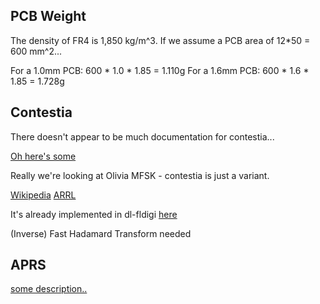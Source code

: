 ## PCB Weight ##

The density of FR4 is 1,850 kg/m^3. If we assume a PCB area of 12*50 =
600 mm^2...

For a 1.0mm PCB: 600 * 1.0 * 1.85 = 1.110g
For a 1.6mm PCB: 600 * 1.6 * 1.85 = 1.728g

## Contestia ##

There doesn't appear to be much documentation for contestia...

[Oh here's some](http://f1ult.free.fr/DIGIMODES/MULTIPSK/contestia_rttym_en.htm)

Really we're looking at Olivia MFSK - contestia is just a variant.

[Wikipedia](http://en.wikipedia.org/wiki/Olivia_MFSK)
[ARRL](http://www.arrl.org/olivia)

It's already implemented in dl-fldigi [here](https://github.com/jamescoxon/dl-fldigi/blob/master/src/include/jalocha/pj_mfsk.h)

(Inverse) Fast Hadamard Transform needed


## APRS ##

[some description..](http://dooce.de/dokuwiki/doku.php?id=projekte:utrak:aprs)
